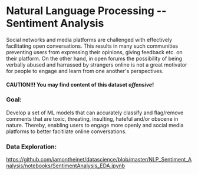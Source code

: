 # Natural Language Processing -- Sentiment Analysis

Social networks and media platforms are challenged with effectively facilitating open conversations. This results in many such communities preventing users from expressing their opinions, giving feedback etc. on their platform. On the other hand, in open forums the possibility of being verbally abused and harrassed by strangers online is not a great motivator for people to engage and learn from one another's perspectives.

#### CAUTION!!! You may find content of this dataset *offensive*!

### Goal:

Develop a set of ML models that can accurately classify and flag/remove comments that are toxic, threating, insulting, hateful and/or obscene in nature. Thereby, enabling users to engage more openly and social media platforms to better facitilate online conversations. 

### Data Exploration:

https://github.com/iamontheinet/datascience/blob/master/NLP_Sentiment_Analysis/notebooks/SentimentAnalysis_EDA.ipynb